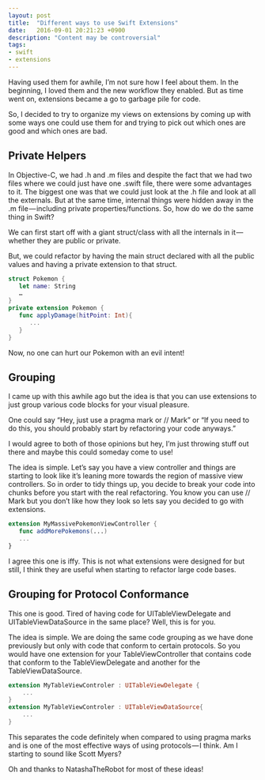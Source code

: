 ```yaml
---
layout: post
title:  "Different ways to use Swift Extensions"
date:   2016-09-01 20:21:23 +0900
description: "Content may be controversial"
tags: 
- swift 
- extensions
---
```


Having used them for awhile, I’m not sure how I feel about them. In the beginning, I loved them and the new workflow they enabled. But as time went on, extensions became a go to garbage pile for code.

So, I decided to try to organize my views on extensions by coming up with some ways one could use them for and trying to pick out which ones are good and which ones are bad.

## Private Helpers

In Objective-C, we had .h and .m files and despite the fact that we had two files where we could just have one .swift file, there were some advantages to it. The biggest one was that we could just look at the .h file and look at all the externals. But at the same time, internal things were hidden away in the .m file — including private properties/functions. So, how do we do the same thing in Swift?

We can first start off with a giant struct/class with all the internals in it — whether they are public or private.

But, we could refactor by having the main struct declared with all the public values and having a private extension to that struct.

```swift
struct Pokemon {
   let name: String
   …
}
private extension Pokemon {
   func applyDamage(hitPoint: Int){
      ...
   }
}
```

Now, no one can hurt our Pokemon with an evil intent!

## Grouping

I came up with this awhile ago but the idea is that you can use extensions to just group various code blocks for your visual pleasure.

One could say “Hey, just use a pragma mark or // Mark” or “If you need to do this, you should probably start by refactoring your code anyways.”

I would agree to both of those opinions but hey, I’m just throwing stuff out there and maybe this could someday come to use!

The idea is simple. Let’s say you have a view controller and things are starting to look like it’s leaning more towards the region of massive view controllers. So in order to tidy things up, you decide to break your code into chunks before you start with the real refactoring. You know you can use // Mark but you don’t like how they look so lets say you decided to go with extensions.

```swift
extension MyMassivePokemonViewController {
   func addMorePokemons(...)
   ...
}
```

I agree this one is iffy. This is not what extensions were designed for but still, I think they are useful when starting to refactor large code bases.

## Grouping for Protocol Conformance

This one is good. Tired of having code for UITableViewDelegate and UITableViewDataSource in the same place? Well, this is for you.

The idea is simple. We are doing the same code grouping as we have done previously but only with code that conform to certain protocols. So you would have one extension for your TableViewController that contains code that conform to the TableViewDelegate and another for the TableViewDataSource.

```swift
extension MyTableViewControler : UITableViewDelegate {
    ...
}
extension MyTableViewControler : UITableViewDataSource{
    ...
}
```

This separates the code definitely when compared to using pragma marks and is one of the most effective ways of using protocols — I think. Am I starting to sound like Scott Myers?

Oh and thanks to NatashaTheRobot for most of these ideas!
